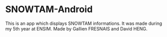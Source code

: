 # SNOWTAM-Android
This is an app which displays SNOWTAM informations. It was made during my 5th year at ENSIM. Made by Gallien FRESNAIS and David HENG.

